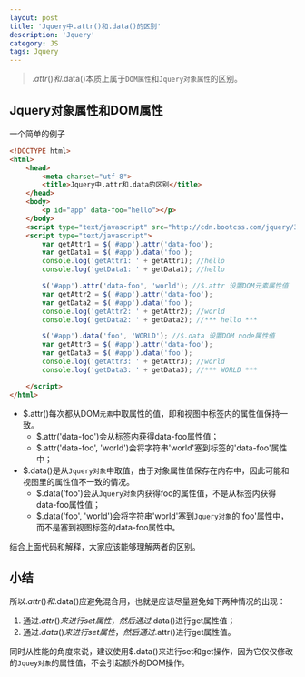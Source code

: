 ```yaml
---
layout: post
title: 'Jquery中.attr()和.data()的区别'
description: 'Jquery'
category: JS
tags: Jquery
---
```






> $.attr()和$.data()本质上属于`DOM属性`和`Jquery对象属性`的区别。

## Jquery对象属性和DOM属性

一个简单的例子

```html
<!DOCTYPE html>
<html>
    <head>
        <meta charset="utf-8">
        <title>Jquery中.attr和.data的区别</title>
    </head>
    <body>
        <p id="app" data-foo="hello"></p>
    </body>
    <script type="text/javascript" src="http://cdn.bootcss.com/jquery/3.1.1/jquery.min.js"></script>
    <script type="text/javascript">
        var getAttr1 = $('#app').attr('data-foo');
        var getData1 = $('#app').data('foo');
        console.log('getAttr1: ' + getAttr1); //hello
        console.log('getData1: ' + getData1); //hello

        $('#app').attr('data-foo', 'world'); //$.attr 设置DOM元素属性值
        var getAttr2 = $('#app').attr('data-foo');
        var getData2 = $('#app').data('foo');
        console.log('getAttr2: ' + getAttr2); //world
        console.log('getData2: ' + getData2); //*** hello ***

        $('#app').data('foo', 'WORLD'); //$.data 设置DOM node属性值
        var getAttr3 = $('#app').attr('data-foo');
        var getData3 = $('#app').data('foo');
        console.log('getAttr3: ' + getAttr3); //world
        console.log('getData3: ' + getData3); //*** WORLD ***

    </script>
</html>
```



* $.attr()每次都从DOM`元素`中取属性的值，即和视图中标签内的属性值保持一致。
  * $.attr('data-foo')会从标签内获得data-foo属性值；
  * $.attr('data-foo', 'world')会将字符串'world'塞到标签的'data-foo'属性中；
* $.data()是从`Jquery对象`中取值，由于对象属性值保存在内存中，因此可能和视图里的属性值不一致的情况。
  * $.data('foo')会从`Jquery对象`内获得foo的属性值，不是从标签内获得data-foo属性值；
  * $.data('foo', 'world')会将字符串'world'塞到`Jquery对象`的'foo'属性中，而不是塞到视图标签的data-foo属性中。

结合上面代码和解释，大家应该能够理解两者的区别。



## 小结

所以$.attr()和$.data()应避免混合用，也就是应该尽量避免如下两种情况的出现：

1. 通过$.attr()来进行set属性，然后通过$.data()进行get属性值；
2. 通过$.data()来进行set属性，然后通过$.attr()进行get属性值。

同时从性能的角度来说，建议使用$.data()来进行set和get操作，因为它仅仅修改的`Jquey对象`的属性值，不会引起额外的DOM操作。
